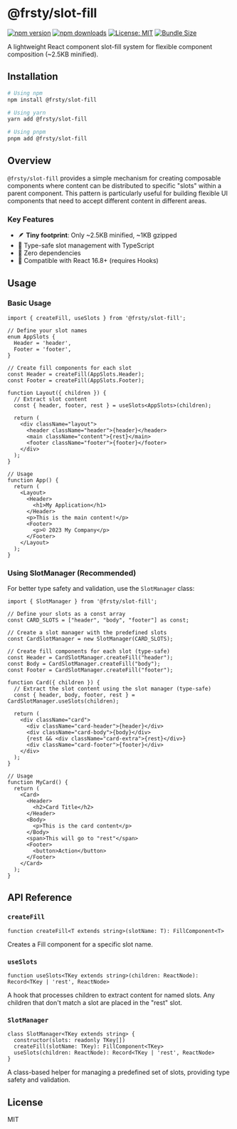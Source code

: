 # @frsty/slot-fill

[![npm version](https://img.shields.io/npm/v/@frsty/slot-fill.svg)](https://www.npmjs.com/package/@frsty/slot-fill)
[![npm downloads](https://img.shields.io/npm/dm/@frsty/slot-fill.svg)](https://www.npmjs.com/package/@frsty/slot-fill)
[![License: MIT](https://img.shields.io/badge/License-MIT-blue.svg)](https://opensource.org/licenses/MIT)
[![Bundle Size](https://img.shields.io/bundlephobia/minzip/@frsty/slot-fill)](https://bundlephobia.com/package/@frsty/slot-fill)

A lightweight React component slot-fill system for flexible component composition (~2.5KB minified).

## Installation

```bash
# Using npm
npm install @frsty/slot-fill

# Using yarn
yarn add @frsty/slot-fill

# Using pnpm
pnpm add @frsty/slot-fill
```

## Overview

`@frsty/slot-fill` provides a simple mechanism for creating composable components where content can be distributed to specific "slots" within a parent component. This pattern is particularly useful for building flexible UI components that need to accept different content in different areas.

### Key Features

- 🪶 **Tiny footprint**: Only ~2.5KB minified, ~1KB gzipped
- 🧩 Type-safe slot management with TypeScript
- 🚫 Zero dependencies
- 🔄 Compatible with React 16.8+ (requires Hooks)

## Usage

### Basic Usage

```tsx
import { createFill, useSlots } from '@frsty/slot-fill';

// Define your slot names
enum AppSlots {
  Header = 'header',
  Footer = 'footer',
}

// Create fill components for each slot
const Header = createFill(AppSlots.Header);
const Footer = createFill(AppSlots.Footer);

function Layout({ children }) {
  // Extract slot content
  const { header, footer, rest } = useSlots<AppSlots>(children);

  return (
    <div className="layout">
      <header className="header">{header}</header>
      <main className="content">{rest}</main>
      <footer className="footer">{footer}</footer>
    </div>
  );
}

// Usage
function App() {
  return (
    <Layout>
      <Header>
        <h1>My Application</h1>
      </Header>
      <p>This is the main content!</p>
      <Footer>
        <p>© 2023 My Company</p>
      </Footer>
    </Layout>
  );
}
```

### Using SlotManager (Recommended)

For better type safety and validation, use the `SlotManager` class:

```tsx
import { SlotManager } from '@frsty/slot-fill';

// Define your slots as a const array
const CARD_SLOTS = ["header", "body", "footer"] as const;

// Create a slot manager with the predefined slots
const CardSlotManager = new SlotManager(CARD_SLOTS);

// Create fill components for each slot (type-safe)
const Header = CardSlotManager.createFill("header");
const Body = CardSlotManager.createFill("body");
const Footer = CardSlotManager.createFill("footer");

function Card({ children }) {
  // Extract the slot content using the slot manager (type-safe)
  const { header, body, footer, rest } = CardSlotManager.useSlots(children);

  return (
    <div className="card">
      <div className="card-header">{header}</div>
      <div className="card-body">{body}</div>
      {rest && <div className="card-extra">{rest}</div>}
      <div className="card-footer">{footer}</div>
    </div>
  );
}

// Usage
function MyCard() {
  return (
    <Card>
      <Header>
        <h2>Card Title</h2>
      </Header>
      <Body>
        <p>This is the card content</p>
      </Body>
      <span>This will go to "rest"</span>
      <Footer>
        <button>Action</button>
      </Footer>
    </Card>
  );
}
```

## API Reference

### `createFill`

```tsx
function createFill<T extends string>(slotName: T): FillComponent<T>
```

Creates a Fill component for a specific slot name.

### `useSlots`

```tsx
function useSlots<TKey extends string>(children: ReactNode): Record<TKey | 'rest', ReactNode>
```

A hook that processes children to extract content for named slots. Any children that don't match a slot are placed in the "rest" slot.

### `SlotManager`

```tsx
class SlotManager<TKey extends string> {
  constructor(slots: readonly TKey[])
  createFill(slotName: TKey): FillComponent<TKey>
  useSlots(children: ReactNode): Record<TKey | 'rest', ReactNode>
}
```

A class-based helper for managing a predefined set of slots, providing type safety and validation.

## License

MIT
